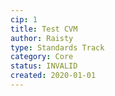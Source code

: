 ```yaml
---
cip: 1
title: Test CVM
author: Raisty
type: Standards Track
category: Core
status: INVALID
created: 2020-01-01
---
```

